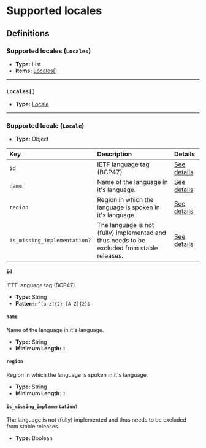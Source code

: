 # Supported locales

## Definitions

### <a name="Locales"></a> Supported locales (`Locales`)

- **Type:** List
- **Items:** <a href="#Locales[]">Locales[]</a>

---

### <a name="Locales[]"></a> `Locales[]`

- **Type:** <a href="#Locale">Locale</a>

---

### <a name="Locale"></a> Supported locale (`Locale`)

- **Type:** Object

Key | Description | Details
:-- | :-- | :--
`id` | IETF language tag (BCP47) | <a href="#Locale/id">See details</a>
`name` | Name of the language in it's language. | <a href="#Locale/name">See details</a>
`region` | Region in which the language is spoken in it's language. | <a href="#Locale/region">See details</a>
`is_missing_implementation?` | The language is not (fully) implemented and thus needs to be excluded from stable releases. | <a href="#Locale/is_missing_implementation">See details</a>

#### <a name="Locale/id"></a> `id`

IETF language tag (BCP47)

- **Type:** String
- **Pattern:** `^[a-z]{2}-[A-Z]{2}$`

#### <a name="Locale/name"></a> `name`

Name of the language in it's language.

- **Type:** String
- **Minimum Length:** `1`

#### <a name="Locale/region"></a> `region`

Region in which the language is spoken in it's language.

- **Type:** String
- **Minimum Length:** `1`

#### <a name="Locale/is_missing_implementation"></a> `is_missing_implementation?`

The language is not (fully) implemented and thus needs to be excluded from stable releases.

- **Type:** Boolean
